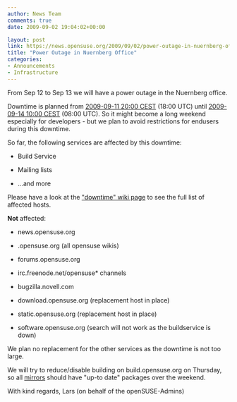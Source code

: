 ```yaml
---
author: News Team
comments: true
date: 2009-09-02 19:04:02+00:00

layout: post
link: https://news.opensuse.org/2009/09/02/power-outage-in-nuernberg-office/
title: "Power Outage in Nuernberg Office"
categories:
- Announcements
- Infrastructure
---
```

From Sep 12 to Sep 13 we will have a power outage in the Nuernberg office.

Downtime is planned from [2009-09-11 20:00 CEST](http://www.worldtimeserver.com/convert_time_in_UTC.aspx?y=2009&mo=9&d=11&h=13&mn=00) (18:00 UTC) until [2009-09-14 10:00 CEST](http://www.worldtimeserver.com/convert_time_in_UTC.aspx?y=2009&mo=09&d=14&h=7&mn=00) (08:00 UTC). So it might become a long weekend especially for developers - but we plan to avoid restrictions for endusers during this downtime.

So far, the following services are affected by this downtime:



	
  * Build Service

	
  * Mailing lists

	
  * ...and more


Please have a look at the ["downtime" wiki page](http://en.opensuse.org/Downtime/2009-09-11) to see the full list of affected hosts.

**Not** affected:



	
  * news.opensuse.org

	
  * <lang>.opensuse.org (all opensuse wikis)

	
  * forums.opensuse.org

	
  * irc.freenode.net/opensuse* channels

	
  * bugzilla.novell.com

	
  * download.opensuse.org (replacement host in place)

	
  * static.opensuse.org (replacement host in place)

	
  * software.opensuse.org (search will not work as the buildservice is down)


We plan no replacement for the other services as the downtime is not too large.

We will try to reduce/disable building on build.opensuse.org on Thursday, so all [mirrors](http://en.opensuse.org/Mirrors) should have "up-to date" packages over the weekend.

With kind regards,
Lars (on behalf of the openSUSE-Admins)		
